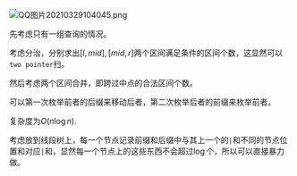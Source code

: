 
<!--more-->

![QQ图片20210329104045.png](https://i.loli.net/2021/03/29/jOkZgWiGL9upbFy.png)







先考虑只有一组查询的情况。

考虑分治，分别求出$[l,mid],[mid,r]$两个区间满足条件的区间个数，这显然可以`two pointer`扫。

然后考虑两个区间合并，即跨过中点的合法区间个数。

可以第一次枚举前者的后缀来移动后者，第二次枚举后者的前缀来枚举前者。

复杂度为$O(n\log n)$.

考虑放到线段树上，每一个节点记录前缀和后缀中与其上一个的`|`和不同的节点位置和对应`|`和，显然每一个节点上的这些东西不会超过$\log$个，所以可以直接暴力做。

